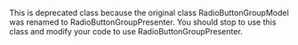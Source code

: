 This is deprecated class because the original class RadioButtonGroupModel was renamed to RadioButtonGroupPresenter. You should stop to use this class and modify your code to use RadioButtonGroupPresenter.